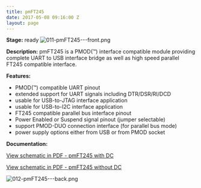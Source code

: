 ```yaml
---
title: pmFT245
date: 2017-05-08 09:16:00 Z
layout: page
---
```


**Stage:** ready
![011-pmFT245---front.png](/uploads/pmFT245/011-pmFT245---front.png)

**Description:**
pmFT245 is a PMOD(™) interface compatible module providing complete UART to USB interface bridge as well as high speed parallel FT245 compatible interface.

**Features:**
* PMOD(™) compatible UART pinout
* extended support for UART signals including DTR/DSR/RI/DCD
* usable for USB-to-JTAG interface application
* usable for USB-to-I2C interface application
* FT245 compatible parallel bus interface pinout
* Power Enabled or Suspend signal pinout (jumper selectable)
* support PMOD-DUO connection interface (for parallel bus mode)
* power supply options either from USB or from PMOD socket

**Documentation:**

[View schematic in PDF - pmFT245 with DC](/uploads/pmFT245/pmFT245_With_DC.pdf)

[View schematic in PDF - pmFT245 without DC](/uploads/pmFT245/pmFT245_Without_DC.pdf)

![012-pmFT245---back.png](/uploads/pmFT245/012-pmFT245---back.png)